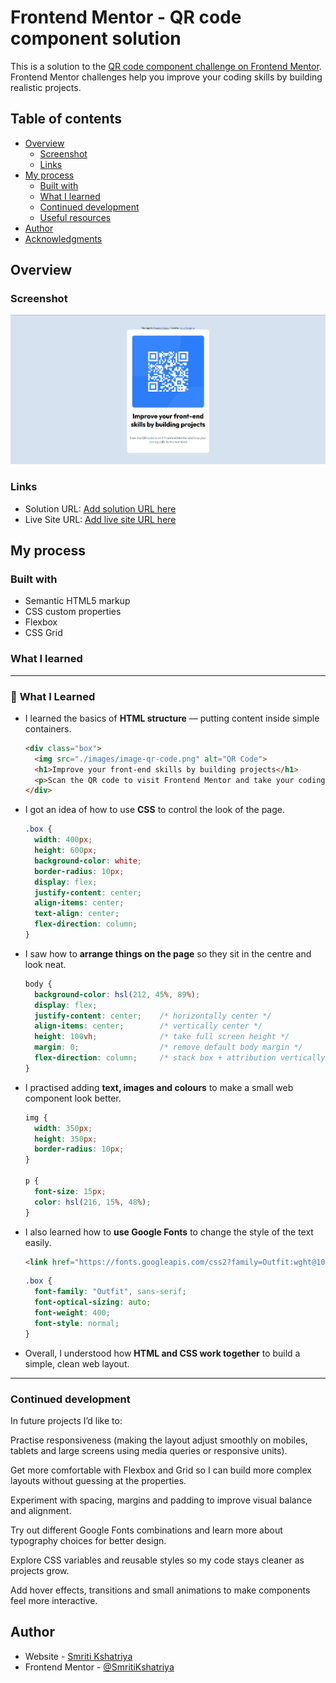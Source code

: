 # Frontend Mentor - QR code component solution

This is a solution to the [QR code component challenge on Frontend Mentor](https://www.frontendmentor.io/challenges/qr-code-component-iux_sIO_H). Frontend Mentor challenges help you improve your coding skills by building realistic projects. 

## Table of contents

- [Overview](#overview)
  - [Screenshot](#screenshot)
  - [Links](#links)
- [My process](#my-process)
  - [Built with](#built-with)
  - [What I learned](#what-i-learned)
  - [Continued development](#continued-development)
  - [Useful resources](#useful-resources)
- [Author](#author)
- [Acknowledgments](#acknowledgments)



## Overview

### Screenshot

![](./images/screenshot.png)



### Links

- Solution URL: [Add solution URL here](https://your-solution-url.com)
- Live Site URL: [Add live site URL here](http://127.0.0.1:5500/index.html)

## My process

### Built with

- Semantic HTML5 markup
- CSS custom properties
- Flexbox
- CSS Grid

### What I learned


---

### 📝 **What I Learned**

* I learned the basics of **HTML structure** — putting content inside simple containers.

  ```html
  <div class="box">
    <img src="./images/image-qr-code.png" alt="QR Code">
    <h1>Improve your front-end skills by building projects</h1>
    <p>Scan the QR code to visit Frontend Mentor and take your coding skills to the next level</p>
  </div>
  ```

* I got an idea of how to use **CSS** to control the look of the page.

  ```css
  .box {
    width: 400px;
    height: 600px;
    background-color: white;
    border-radius: 10px;
    display: flex;
    justify-content: center;
    align-items: center;
    text-align: center;
    flex-direction: column;
  }
  ```

* I saw how to **arrange things on the page** so they sit in the centre and look neat.

  ```css
  body {
    background-color: hsl(212, 45%, 89%);
    display: flex;
    justify-content: center;    /* horizontally center */
    align-items: center;        /* vertically center */
    height: 100vh;              /* take full screen height */
    margin: 0;                  /* remove default body margin */
    flex-direction: column;     /* stack box + attribution vertically */
  }
  ```

* I practised adding **text, images and colours** to make a small web component look better.

  ```css
  img {
    width: 350px;
    height: 350px;
    border-radius: 10px;
  }

  p {
    font-size: 15px;
    color: hsl(216, 15%, 48%);
  }
  ```

* I also learned how to **use Google Fonts** to change the style of the text easily.

  ```html
  <link href="https://fonts.googleapis.com/css2?family=Outfit:wght@100..900&display=swap" rel="stylesheet">
  ```

  ```css
  .box {
    font-family: "Outfit", sans-serif;
    font-optical-sizing: auto;
    font-weight: 400;
    font-style: normal;
  }
  ```

* Overall, I understood how **HTML and CSS work together** to build a simple, clean web layout.

---



### Continued development

In future projects I’d like to:

Practise responsiveness (making the layout adjust smoothly on mobiles, tablets and large screens using media queries or responsive units).

Get more comfortable with Flexbox and Grid so I can build more complex layouts without guessing at the properties.

Experiment with spacing, margins and padding to improve visual balance and alignment.

Try out different Google Fonts combinations and learn more about typography choices for better design.

Explore CSS variables and reusable styles so my code stays cleaner as projects grow.

Add hover effects, transitions and small animations to make components feel more interactive.



## Author

- Website - [Smriti Kshatriya](http://127.0.0.1:5500/index.html)
- Frontend Mentor - [@SmritiKshatriya](https://www.frontendmentor.io/profile/SmritiKshatriya)



